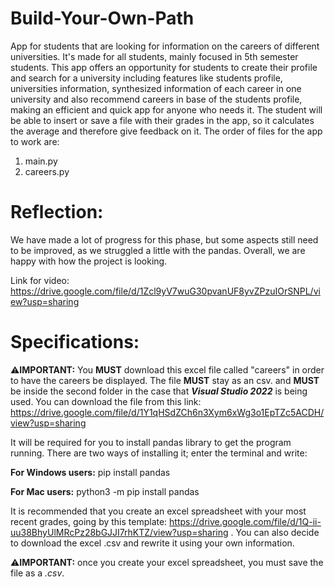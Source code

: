 # Build-Your-Own-Path
App for students that are looking for information on the careers of different universities. It's made for all students, mainly focused in 5th semester students.
This app offers an opportunity for students to create their profile and search for a university including features like students profile, universities information, synthesized information of each career in one university and also recommend careers in base of the students profile, making an efficient and quick app for anyone who needs it. The student will be able to insert or save a file with their grades in the app, so it calculates the average and therefore give feedback on it. 
The order of files for the app to work are: 
1. main.py
2. careers.py

# Reflection: 
We have made a lot of progress for this phase, but some aspects still need to be improved, as we struggled a little with the pandas. Overall, we are happy with how the project is looking.

Link for video: https://drive.google.com/file/d/1Zcl9yV7wuG30pvanUF8yvZPzuIOrSNPL/view?usp=sharing

# Specifications: 
⚠️**IMPORTANT:** You **MUST** download this excel file called "careers" in order to have the careers be displayed. The file **MUST** stay as an csv. and **MUST** be inside the second folder in the case that _**Visual Studio 2022**_ is being used. You can download the file from this link: https://drive.google.com/file/d/1Y1qHSdZCh6n3Xym6xWg3o1EpTZc5ACDH/view?usp=sharing 

It will be required for you to install pandas library to get the program running. There are two ways of installing it; enter the terminal and write:

 **For Windows users:**
pip install pandas

 **For Mac users:**
python3 -m pip install pandas

It is recommended that you create an excel spreadsheet with your most recent grades, going by this template:
https://drive.google.com/file/d/1Q-ii-uu38BhyUlMRcPz28bGJJI7rhKTZ/view?usp=sharing .
You can also decide to download the excel .csv and rewrite it using your own information.

⚠️**IMPORTANT:** once you create your excel spreadsheet, you must save the file as a _.csv_.


